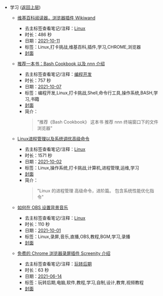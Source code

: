 - 学习 ([返回上层](../))
    - [维基百科阅读器，浏览器插件 Wikiwand](https://www.bilibili.com/video/BV1if4y177RX)
        - 去主标签查看笔记/注释：[Linux](../tags/Linux.md)
        - 时长：486 秒
        - 日期：[2021-10-11](../month/202110.md)
        - 标签：Linux,打卡挑战,维基百科,插件,学习,CHROME,浏览器
        - [封面](http://i1.hdslb.com/bfs/archive/8a8dd6fab1b64d885748b995feaf14d8c0aef8d7.jpg)
    - [推荐一本书：Bash Cookbook 以及 nnn 介绍](https://www.bilibili.com/video/BV1Mf4y1c774)
        - 去主标签查看笔记/注释：[编程开发](../tags/编程开发.md)
        - 时长：757 秒
        - 日期：[2021-10-07](../month/202110.md)
        - 标签：编程开发,Linux,打卡挑战,Shell,命令行工具,操作系统,BASH,学习,书籍
        - [封面](http://i1.hdslb.com/bfs/archive/5ee0c55c86cfa33119fc499f7b791221096b646b.jpg)
        - 简介：
            > "推荐《Bash Cookbook》 这本书
推荐 nnn 终端窗口下的文件浏览器"

    - [Linux进程管理以及系统调优高级命令](https://www.bilibili.com/video/BV1h64y187dJ)
        - 去主标签查看笔记/注释：[Linux](../tags/Linux.md)
        - 时长：1571 秒
        - 日期：[2021-10-02](../month/202110.md)
        - 标签：Linux,操作系统,打卡挑战,计算机,进程管理,运维,学习
        - [封面](http://i2.hdslb.com/bfs/archive/babdda27c2d0cde72c43012a6ec169b15c4ab8b2.jpg)
        - 简介：
            > "Linux 的进程管理 高级命令，进阶篇。 
包含系统性能优化指令"

    - [如何在 OBS 设置背景音乐](https://www.bilibili.com/video/BV1WR4y1n7Ts)
        - 去主标签查看笔记/注释：[Linux](../tags/Linux.md)
        - 时长：110 秒
        - 日期：[2021-10-01](../month/202110.md)
        - 标签：Linux,录屏,音乐,直播,OBS,教程,BGM,学习,录播
        - [封面](http://i1.hdslb.com/bfs/archive/922ef00a948d262470abed576614daa707c3ba34.jpg)
    - [免费的 Chrome 浏览器录屏插件 Screenity 介绍](https://www.bilibili.com/video/BV1yU4y157HY)
        - 去主标签查看笔记/注释：[玩转后期](../tags/玩转后期.md)
        - 时长：63 秒
        - 日期：[2021-06-14](../month/202106.md)
        - 标签：玩转后期,电脑,软件,教程,学习,自制,设计,教育,视频教程
        - [封面](http://i1.hdslb.com/bfs/archive/e3e6b256bf71143adad29217ae425327fd43f0c4.jpg)

